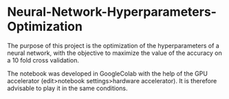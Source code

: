 # Neural-Network-Hyperparameters-Optimization
The purpose of this project is the optimization of the hyperparameters of a neural network, with the objective to maximize the value of the accuracy on a 10 fold cross validation.


The notebook was developed in GoogleColab with the help of the GPU accelerator (edit>notebook settings>hardware accelerator). It is therefore advisable to play it in the same conditions.
